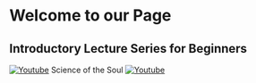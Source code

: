# Welcome to our Page

## 	Introductory Lecture Series for Beginners 

[![Youtube](https://img.youtube.com/vi/JvwBNgGnGrg/0.jpg)](https://www.youtube.com/watch?v=JvwBNgGnGrg) Science of the Soul [![Youtube](https://img.youtube.com/vi/5Ap_nkTc83M/0.jpg)](https://www.youtube.com/watch?v=5Ap_nkTc83M)
